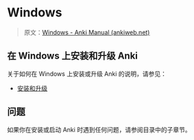 # Windows

> 原文：[Windows - Anki Manual (ankiweb.net)](https://docs.ankiweb.net/platform/windows/intro.html)

## 在 Windows 上安装和升级 Anki

关于如何在 Windows 上安装或升级 Anki 的说明，请参见：

- [安装和升级](installing.md)

## 问题

如果你在安装或启动 Anki 时遇到任何问题，请参阅目录中的子章节。

